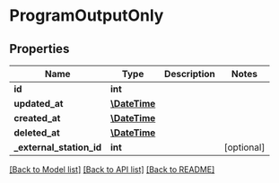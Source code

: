 # ProgramOutputOnly

## Properties
Name | Type | Description | Notes
------------ | ------------- | ------------- | -------------
**id** | **int** |  | 
**updated_at** | [**\DateTime**](\DateTime.md) |  | 
**created_at** | [**\DateTime**](\DateTime.md) |  | 
**deleted_at** | [**\DateTime**](\DateTime.md) |  | 
**_external_station_id** | **int** |  | [optional] 

[[Back to Model list]](../README.md#documentation-for-models) [[Back to API list]](../README.md#documentation-for-api-endpoints) [[Back to README]](../README.md)


